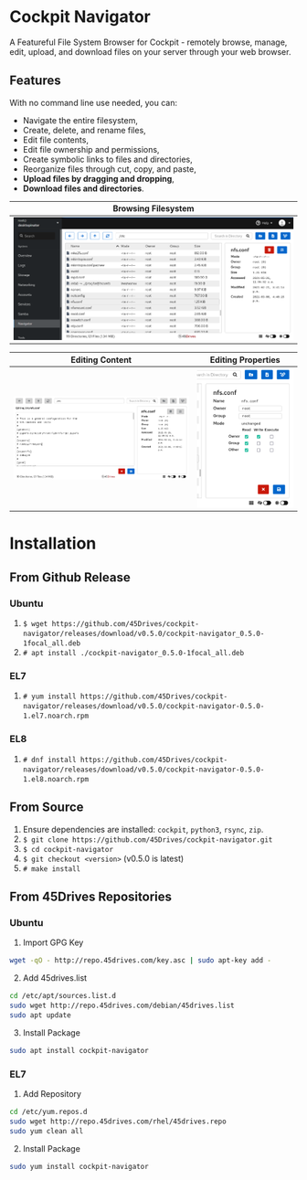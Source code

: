 # Cockpit Navigator
A Featureful File System Browser for Cockpit - remotely browse, manage, edit, upload, and download files on your server through your web browser.  

## Features
With no command line use needed, you can:
* Navigate the entire filesystem,
* Create, delete, and rename files,
* Edit file contents,
* Edit file ownership and permissions,
* Create symbolic links to files and directories,
* Reorganize files through cut, copy, and paste,
* **Upload files by dragging and dropping**,
* **Download files and directories**.

| Browsing Filesystem |
|---------------------|
| ![User Interface](doc/ui_root.png) |

| Editing Content | Editing Properties | 
|-----------------|--------------------|
| ![Edit Contents](doc/ui_editor.png) | ![Edit Preferences](doc/ui_prefs.png) |

# Installation
## From Github Release
### Ubuntu
1. `$ wget https://github.com/45Drives/cockpit-navigator/releases/download/v0.5.0/cockpit-navigator_0.5.0-1focal_all.deb`
1. `# apt install ./cockpit-navigator_0.5.0-1focal_all.deb`
### EL7
1. `# yum install https://github.com/45Drives/cockpit-navigator/releases/download/v0.5.0/cockpit-navigator-0.5.0-1.el7.noarch.rpm`
### EL8
1. `# dnf install https://github.com/45Drives/cockpit-navigator/releases/download/v0.5.0/cockpit-navigator-0.5.0-1.el8.noarch.rpm`
## From Source
1. Ensure dependencies are installed: `cockpit`, `python3`, `rsync`, `zip`.
1. `$ git clone https://github.com/45Drives/cockpit-navigator.git`
1. `$ cd cockpit-navigator`
1. `$ git checkout <version>` (v0.5.0 is latest)
1. `# make install`
## From 45Drives Repositories
### Ubuntu
1. Import GPG Key
```sh
wget -qO - http://repo.45drives.com/key.asc | sudo apt-key add -
```
2. Add 45drives.list
```sh
cd /etc/apt/sources.list.d
sudo wget http://repo.45drives.com/debian/45drives.list
sudo apt update
```
3. Install Package
```sh
sudo apt install cockpit-navigator
```
### EL7
1. Add Repository
```sh
cd /etc/yum.repos.d
sudo wget http://repo.45drives.com/rhel/45drives.repo
sudo yum clean all
```
2. Install Package
```sh
sudo yum install cockpit-navigator
```
